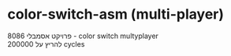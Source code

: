# color-switch-asm (multi-player)
פרויקט אסמבלי 8086 - color switch multyplayer
<br>
להריץ על 200000 cycles

